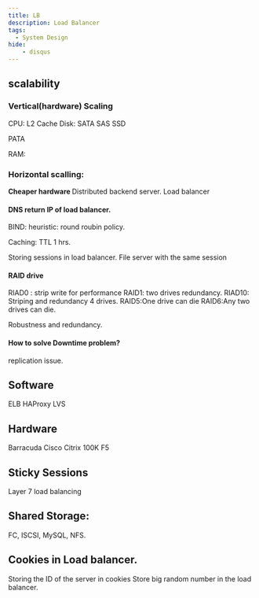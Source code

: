 ```yaml
---
title: LB
description: Load Balancer
tags:
  - System Design
hide:
    - disqus
---
```


## scalability

### Vertical(hardware) Scaling

CPU: L2 Cache
Disk:
SATA
SAS
SSD

PATA

RAM:

### Horizontal scalling:

<b>Cheaper hardware </b>
Distributed backend server.
Load balancer

#### DNS return IP of load balancer.

BIND:
heuristic:
round roubin policy.

Caching:
TTL 1 hrs.

Storing sessions in load balancer.
File server with the same session

#### RAID drive

RIAD0 : strip write for performance
RAID1: two drives redundancy.
RIAD10: Striping and redundancy 4 drives.
RAID5:One drive can die
RAID6:Any two drives can die.

Robustness and redundancy.

#### How to solve Downtime problem?

replication issue.

## Software

ELB
HAProxy
LVS

## Hardware

Barracuda
Cisco
Citrix
100K
F5

## Sticky Sessions

Layer 7 load balancing

## Shared Storage:

FC, ISCSI, MySQL, NFS.

## Cookies in Load balancer.

Storing the ID of the server in cookies
Store big random number in the load balancer.
